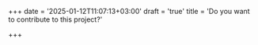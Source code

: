 +++
date = '2025-01-12T11:07:13+03:00'
draft = 'true'
title = 'Do you want to contribute to this project?'

+++